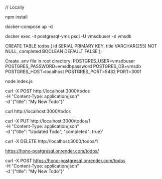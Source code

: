 // Locally 

npm install

docker-compose up -d

docker exec -it postgresql-vms psql -U vmsdbuser -d vmsdb

CREATE TABLE todos (
  id SERIAL PRIMARY KEY,
  title VARCHAR(255) NOT NULL,
  completed BOOLEAN DEFAULT FALSE
);

Create .env file in root directory:
POSTGRES_USER=vmsdbuser
POSTGRES_PASSWORD=vmsdbpassword
POSTGRES_DB=vmsdb
POSTGRES_HOST=localhost
POSTGRES_PORT=5432
PORT=3001


node index.js


curl -X POST http://localhost:3000/todos \
-H "Content-Type: application/json" \
-d '{"title": "My New Todo"}'

curl http://localhost:3000/todos

curl -X PUT http://localhost:3000/todos/1 \
-H "Content-Type: application/json" \
-d '{"title": "Updated Todo", "completed": true}'

curl -X DELETE http://localhost:3000/todos/1



https://hono-postgresql.onrender.com/todos/


curl -X POST https://hono-postgresql.onrender.com/todos \
-H "Content-Type: application/json" \
-d '{"title": "My New Todo"}'







